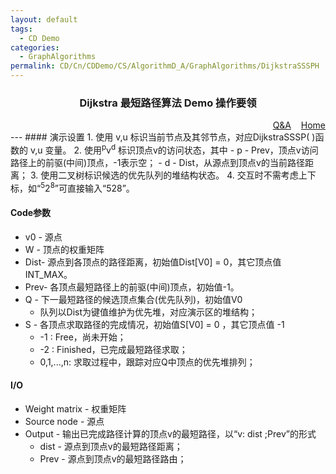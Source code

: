 ```yaml
---
layout: default
tags:
  - CD Demo
categories:
  - GraphAlgorithms
permalink: CD/Cn/CDDemo/CS/AlgorithmD_A/GraphAlgorithms/DijkstraSSSPH
---
```

### <center>Dijkstra 最短路径算法 Demo 操作要领</center> 
<div align="right">
	<a href="{{'/CD/Cn/CDDemo/CS/QandA.html'| relative_url }}" target="_blank">Q&amp;A</a>
    &nbsp;&nbsp;
	<a href="{{'/CD/Cn/' | relative_url }}" target="_blank">Home</a>		
</div>
---
#### 演示设置
1. 使用 v,u 标识当前节点及其邻节点，对应DijkstraSSSP( )函数的 v,u 变量。
2. 使用<sup>p</sup>v<sup>d</sup> 标识顶点v的访问状态，其中 
- p - Prev，顶点v访问路径上的前驱(中间)顶点，-1表示空； 
- d - Dist，从源点到顶点v的当前路径距离；
3. 使用二叉树标识候选的优先队列的堆结构状态。
4. 交互时不需考虑上下标，如“<sup>5</sup>2<sup>8</sup>”可直接输入“528”。

#### Code参数
- v0 - 源点
- W - 顶点的权重矩阵
- Dist- 源点到各顶点的路径距离，初始值Dist[V0] = 0，其它顶点值INT_MAX。
- Prev- 各顶点最短路径上的前驱(中间)顶点，初始值-1。
- Q - 下一最短路径的候选顶点集合(优先队列)，初始值V0
  - 队列以Dist为键值维护为优先堆，对应演示区的堆结构；
- S - 各顶点求取路径的完成情况，初始值S[V0] = 0 ，其它顶点值 -1
  - -1 : Free，尚未开始；
  - -2 : Finished，已完成最短路径求取；
  - 0,1,...,n: 求取过程中，跟踪对应Q中顶点的优先堆排列；

#### I/O
- Weight matrix - 权重矩阵
- Source node - 源点
- Output - 输出已完成路径计算的顶点v的最短路径，以“v: dist ;Prev”的形式 
  - dist - 源点到顶点v的最短路径距离；
  - Prev - 源点到顶点v的最短路径路由；


